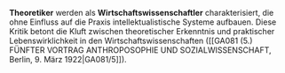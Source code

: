
**Theoretiker** werden als **Wirtschaftswissenschaftler** charakterisiert, die ohne Einfluss auf die Praxis intellektualistische Systeme aufbauen. Diese Kritik betont die Kluft zwischen theoretischer Erkenntnis und praktischer Lebenswirklichkeit in den Wirtschaftswissenschaften ([[GA081 (5.) FÜNFTER VORTRAG ANTHROPOSOPHIE UND SOZIALWISSENSCHAFT, Berlin, 9. März 1922|GA081/5]]).
